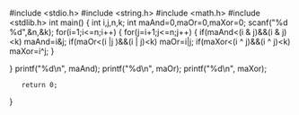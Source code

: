 #include <stdio.h>
#include <string.h>
#include <math.h>
#include <stdlib.h>
int main()
{
    int i,j,n,k;
    int maAnd=0,maOr=0,maXor=0;
    scanf("%d %d",&n,&k);
    for(i=1;i<=n;i++)
   {
       for(j=i+1;j<=n;j++)
       {
           if(maAnd<(i & j)&&(i & j)<k)
           maAnd=i&j;
           if(maOr<(i |j )&&(i | j)<k)
           maOr=i|j;
           if(maXor<(i ^ j)&&(i ^ j)<k)
           maXor=i^j;
       }
       
   }
       printf("%d\n", maAnd);
       printf("%d\n", maOr);
       printf("%d\n", maXor);
           
       return 0;

}

